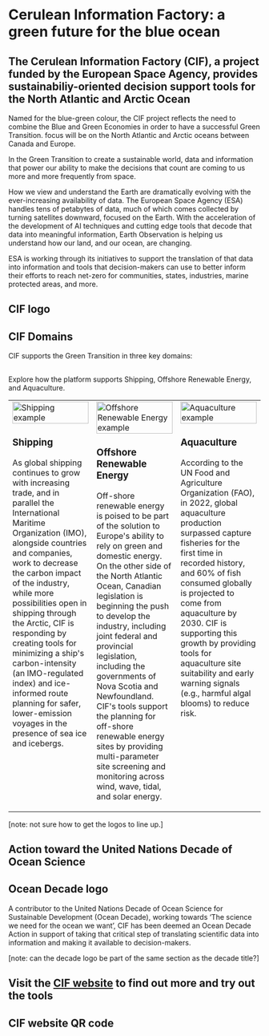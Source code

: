 # Cerulean Information Factory: a green future for the blue ocean <!--{ as="video" data-fallback-src="https://raw.githubusercontent.com/BlackCA/cif-stories/BlackCA/cif-projectoverviewstory/assets/BlackCA/PXL20240402092954951reduced-1759775388489.mov" mode="hero" src="https://raw.githubusercontent.com/gtif-cerulean/cif-stories/e64a7021c810f461096da22f559980b239774333/assets/PXL20240402092954951reduced-1759775388489.mov" }-->
####  <!--{ style="font-size:1rem;opacity:0.7;margin-top:1rem;" }-->


## The Cerulean Information Factory (CIF), a project funded by the European Space Agency, provides sustainabiliy-oriented decision support tools for the North Atlantic and Arctic Ocean

Named for the blue-green colour, the CIF project reflects the need to combine the Blue and Green Economies in order to have a successful Green Transition. focus will be on the North Atlantic and Arctic oceans between Canada and Europe.

In the Green Transition to create a sustainable world, data and information that power our ability to make the decisions that count are coming to us more and more frequently from space.  

How we view and understand the Earth are dramatically evolving with the ever-increasing availability of data. The European Space Agency (ESA) handles tens of petabytes of data, much of which comes collected by turning satellites downward, focused on the Earth. With the acceleration of the development of AI techniques and cutting edge tools that decode that data into meaningful information, Earth Observation is helping us understand how our land, and our ocean, are changing. 

ESA is working through its initiatives to support the translation of that data into information and tools that decision-makers can use to better inform their efforts to reach net-zero for communities, states, industries, marine protected areas, and more. 

## CIF logo <!--{as="img" data-fallback-src="https://raw.githubusercontent.com/BlackCA/cif-stories/BlackCA/cif-projectoverviewstory/assets/BlackCA/CIF-wordmark1-1759774247335.png" src="https://raw.githubusercontent.com/gtif-cerulean/cif-stories/a3feb135f0accda51307e01ae62f6dd0d1c1b265/assets/CIF-wordmark1-1759774247335.png" style="width: 80%; height: 300px;"}-->

## CIF Domains
CIF supports the Green Transition in three key domains:
<h2></h2>
<p>Explore how the platform supports Shipping, Offshore Renewable Energy, and Aquaculture.</p>

<table role="presentation" border="0" cellpadding="8" cellspacing="0" width="100%">
  <tr valign="top">
    <td width="33%">
      <img src="https://cif.polarview.org/wp-content/uploads/bb-plugin/cache/Shipping-Icon-circle-d3dfaffc3b3ce792813de5d7fdd64fdf-hwxq58bkvn93.png" alt="Shipping example" width="100%">
      <h3>Shipping</h3>
      <p>As global shipping continues to grow with increasing trade, and in parallel the International Maritime Organization (IMO), alongside countries and companies, work to decrease the carbon impact of the industry, while more possibilities open in shipping through the Arctic, CIF is responding by creating tools for minimizing a ship's carbon-intensity (an IMO-regulated index) and ice-informed route planning for safer, lower-emission voyages in the presence of sea ice and icebergs.</p>
    </td>
    <td width="33%">
      <img src="https://cif.polarview.org/wp-content/uploads/bb-plugin/cache/Renewable-Energy-Icon-circle-711dbfca50d8eec834610f8691ba58bb-uhf68rygbpqz.png" alt="Offshore Renewable Energy example" width="100%">
      <h3>Offshore Renewable Energy</h3>
      <p>Off-shore renewable energy is poised to be part of the solution to Europe's ability to rely on green and domestic energy. On the other side of the North Atlantic Ocean, Canadian legislation is beginning the push to develop the industry, including joint federal and provincial legislation, including the governments of Nova Scotia and Newfoundland. CIF's tools support the planning for off-shore renewable energy sites by providing multi-parameter site screening and monitoring across wind, wave, tidal, and solar energy.</p>
    </td>
    <td width="33%">
      <img src="https://cif.polarview.org/wp-content/uploads/bb-plugin/cache/Aquaculture-Icon-2-circle-1ab7fd53f927bbcab22dd8805ed3ffc8-zj8nguo6daly.png" alt="Aquaculture example" width="100%">
      <h3>Aquaculture</h3>
      <p>According to the UN Food and Agriculture Organization (FAO), in 2022, global aquaculture production surpassed capture fisheries for the first time in recorded history, and 60% of fish consumed globally is projected to come from aquaculture by 2030. CIF is supporting this growth by providing tools for aquaculture site suitability and early warning signals (e.g., harmful algal blooms) to reduce risk.</p>
    </td>
  </tr>
</table>

[note: not sure how to get the logos to line up.]

## Action toward the United Nations Decade of Ocean Science
## Ocean Decade logo <!--{as="img" data-fallback-src="https://cif.polarview.org/wp-content/uploads/2025/03/UN-Ocean-Decade-Logo.png " src="https://cif.polarview.org/wp-content/uploads/2025/03/UN-Ocean-Decade-Logo.png " style="width: 50%; height: 300px;"}-->
A contributor to the United Nations Decade of Ocean Science for Sustainable Development (Ocean Decade), working towards ‘The science we need for the ocean we want’, CIF has been deemed an Ocean Decade Action in support of taking that critical step of translating scientific data into information and making it available to decision-makers. 

[note: can the decade logo be part of the same section as the decade title?]

## Visit the [CIF website](https://https://cif.polarview.org/) to find out more and try out the tools

## CIF website QR code <!--{as="img" data-fallback-src="https://raw.githubusercontent.com/BlackCA/cif-stories/BlackCA/cif-projectoverviewstory/assets/BlackCA/QRcodeCIF-1759765426458.png" src="https://raw.githubusercontent.com/gtif-cerulean/cif-stories/a9692bf560cea2250bcef88c6b60283ca37858f7/assets/QRcodeCIF-1759765426458.png" style="width: 100%; height: 800px;"}-->
